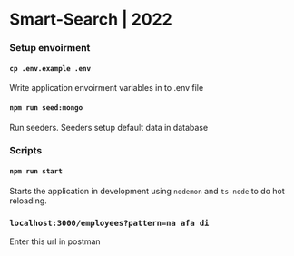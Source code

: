 # Smart-Search | 2022

### Setup envoirment

#### `cp .env.example .env`

Write application envoirment variables in to .env file

#### `npm run seed:mongo`

Run seeders. Seeders setup default data in database

### Scripts

#### `npm run start`

Starts the application in development using `nodemon` and `ts-node` to do hot reloading.

### `localhost:3000/employees?pattern=na afa di`

Enter this url in postman

